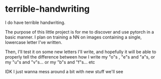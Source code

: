 # terrible-handwriting
I do have terrible handwriting.

The purpose of this little project is for me to discover and use pytorch in a basic manner.
I plan on training a NN on images containing a single, lowercase letter I've written.

Then, I'll test it on some new letters I'll write, and hopefully it will be able to properly tell the difference between how I write my "o"s , "e"s and "a"s, or my "u"s and "v"s... or my "b"s and "f"s... etc

IDK I just wanna mess around a bit with new stuff
we'll see 
